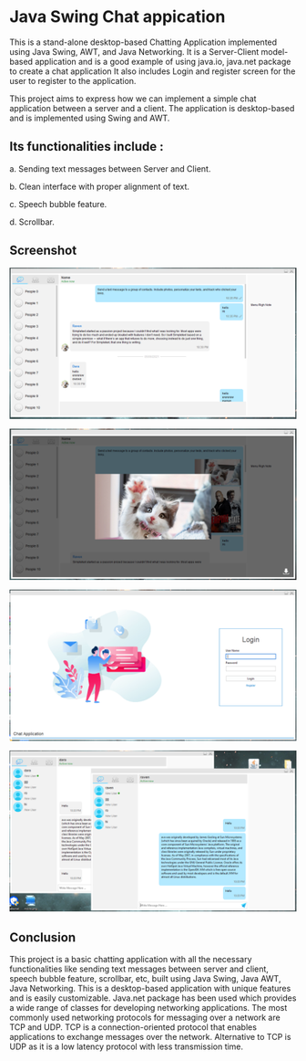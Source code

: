 
# Java Swing Chat appication

This is a stand-alone desktop-based Chatting Application implemented using Java Swing, AWT, and Java Networking. It is a Server-Client model-based application and is a good example of using java.io, java.net package to create a chat application It also includes Login and register screen for the user to register to the application.

This project aims to express how we can implement a simple chat application between a server and a client. The application is desktop-based and is implemented using Swing and AWT.

##  Its functionalities include :

a. Sending text messages between Server and Client.

b. Clean interface with proper alignment of text.

c. Speech bubble feature.

d. Scrollbar.

## Screenshot

![App Screenshot](chatscreen-ui.png)

![App Screenshot](download-image-ui.png)

![App Screenshot](login-ui.png)

![App Screenshot](send-recv-ui.png)


## Conclusion
This project is a basic chatting application with all the necessary functionalities like sending text messages between server and client, speech bubble feature, scrollbar, etc, built using Java Swing, Java AWT, Java Networking. This is a desktop-based application with unique features and is easily customizable. Java.net package has been used which provides a wide range of classes for developing networking applications. The most commonly used networking protocols for messaging over a network are TCP and UDP. TCP is a connection-oriented protocol that enables applications to exchange messages over the network. Alternative to TCP is UDP as it is a low latency protocol with less transmission time.
